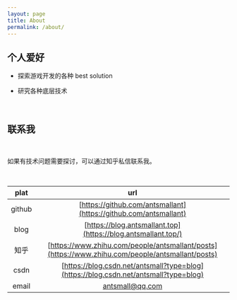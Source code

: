 ```yaml
---
layout: page
title: About
permalink: /about/
---
```


## 个人爱好
* 探索游戏开发的各种 best solution   

* 研究各种底层技术    

<br/>

## 联系我

<br/>

如果有技术问题需要探讨，可以通过知乎私信联系我。      

<br/>

|plat|url|
|:-:|:-:|
|github|[https://github.com/antsmallant](https://github.com/antsmallant)|
|blog|[https://blog.antsmallant.top](https://blog.antsmallant.top/)|
|知乎|[https://www.zhihu.com/people/antsmallant/posts](https://www.zhihu.com/people/antsmallant/posts)|
|csdn|[https://blog.csdn.net/antsmall?type=blog](https://blog.csdn.net/antsmall?type=blog)|
|email|[antsmall@qq.com](mailto:antsmall@qq.com)|